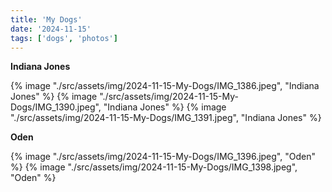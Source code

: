 ```yaml
---
title: 'My Dogs'
date: '2024-11-15'
tags: ['dogs', 'photos']
---
```


**Indiana Jones**

{% image "./src/assets/img/2024-11-15-My-Dogs/IMG_1386.jpeg", "Indiana Jones" %}
{% image "./src/assets/img/2024-11-15-My-Dogs/IMG_1390.jpeg", "Indiana Jones" %}
{% image "./src/assets/img/2024-11-15-My-Dogs/IMG_1391.jpeg", "Indiana Jones" %}

**Oden**

{% image "./src/assets/img/2024-11-15-My-Dogs/IMG_1396.jpeg", "Oden" %}
{% image "./src/assets/img/2024-11-15-My-Dogs/IMG_1398.jpeg", "Oden" %}

